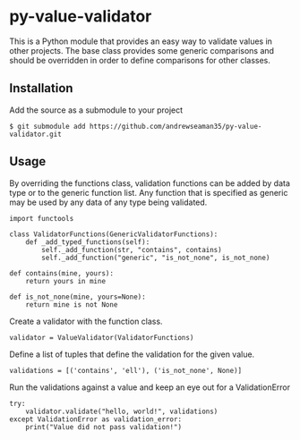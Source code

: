 # py-value-validator

This is a Python module that provides an easy way to validate values in
other projects. The base class provides some generic comparisons and should
be overridden in order to define comparisons for other classes. 

## Installation

Add the source as a submodule to your project
```
$ git submodule add https://github.com/andrewseaman35/py-value-validator.git
```

## Usage

By overriding the functions class, validation functions can be added by data type
or to the generic function list. Any function that is specified as generic may be
used by any data of any type being validated.
```
import functools

class ValidatorFunctions(GenericValidatorFunctions):
    def _add_typed_functions(self):
        self._add_function(str, "contains", contains)
        self._add_function("generic", "is_not_none", is_not_none)

def contains(mine, yours):
    return yours in mine

def is_not_none(mine, yours=None):
    return mine is not None
```

Create a validator with the function class.
```
validator = ValueValidator(ValidatorFunctions)
```

Define a list of tuples that define the validation for the given value.
```
validations = [('contains', 'ell'), ('is_not_none', None)]
```

Run the validations against a value and keep an eye out for a ValidationError
```
try:
    validator.validate("hello, world!", validations)
except ValidationError as validation_error:
    print("Value did not pass validation!")
```
